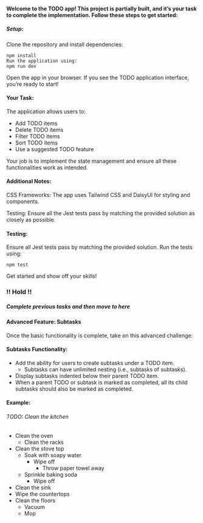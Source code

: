 #### Welcome to the TODO app! This project is partially built, and it’s your task to complete the implementation. Follow these steps to get started:

##### Setup:

Clone the repository and install dependencies:

```
npm install
Run the application using:
npm run dev
```

Open the app in your browser. If you see the TODO application interface, you’re ready to start!

#### Your Task:

The application allows users to:

- Add TODO items
- Delete TODO items
- Filter TODO items
- Sort TODO items
- Use a suggested TODO feature

Your job is to implement the state management and ensure all these functionalities work as intended.

#### Additional Notes:

CSS Frameworks: The app uses Tailwind CSS and DaisyUI for styling and components.

Testing: Ensure all the Jest tests pass by matching the provided solution as closely as possible.

#### Testing:

Ensure all Jest tests pass by matching the provided solution. Run the tests using:

`npm test`

Get started and show off your skills!

### !! Hold !!

##### Complete previous tasks and then move to here

#### Advanced Feature: Subtasks

Once the basic functionality is complete, take on this advanced challenge:

#### Subtasks Functionality:

- Add the ability for users to create subtasks under a TODO item.
  - Subtasks can have unlimited nesting (i.e., subtasks of subtasks).
- Display subtasks indented below their parent TODO item.
- When a parent TODO or subtask is marked as completed, all its child
  subtasks should also be marked as completed.

#### Example:

###### TODO: Clean the kitchen

- Clean the oven
  - Clean the racks
- Clean the stove top
  - Soak with soapy water
    - Wipe off
      - Throw paper towel away
  - Sprinkle baking soda
    - Wipe off
- Clean the sink
- Wipe the countertops
- Clean the floors
  - Vacuum
  - Mop
